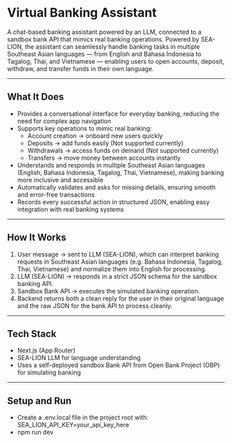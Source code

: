 # Virtual Banking Assistant

A chat-based banking assistant powered by an LLM, connected to a sandbox bank API that mimics real banking operations. Powered by SEA-LION, the assistant can seamlessly handle banking tasks in multiple Southeast Asian languages — from English and Bahasa Indonesia to Tagalog, Thai, and Vietnamese — enabling users to open accounts, deposit, withdraw, and transfer funds in their own language.



---

## What It Does
- Provides a conversational interface for everyday banking, reducing the need for complex app navigation  
- Supports key operations to mimic real banking:  
  - Account creation → onboard new users quickly  
  - Deposits → add funds easily (Not supported currently) 
  - Withdrawals → access funds on demand (Not supported currently)
  - Transfers → move money between accounts instantly  
- Understands and responds in multiple Southeast Asian languages (English, Bahasa Indonesia, Tagalog, Thai, Vietnamese), making banking more inclusive and accessible  
- Automatically validates and asks for missing details, ensuring smooth and error-free transactions  
- Records every successful action in structured JSON, enabling easy integration with real banking systems  
---

## How It Works
1. User message → sent to LLM (SEA-LION), which can interpret banking requests in Southeast Asian languages (e.g. Bahasa Indonesia, Tagalog, Thai, Vietnamese) and normalize them into English for processing.  
2. LLM (SEA-LION) → responds in a strict JSON schema for the sandbox banking API.  
3. Sandbox Bank API → executes the simulated banking operation.  
4. Backend returns both a clean reply for the user in their original language and the raw JSON for the bank API to process cleanly.  
---

## Tech Stack
- Next.js (App Router) 
- SEA-LION LLM for language understanding  
- Uses a self-deployed sandbox Bank API from Open Bank Project (OBP) for simulating banking

---

## Setup and Run
- Create a .env.local file in the project root with: SEA_LION_API_KEY=your_api_key_here
- npm run dev


